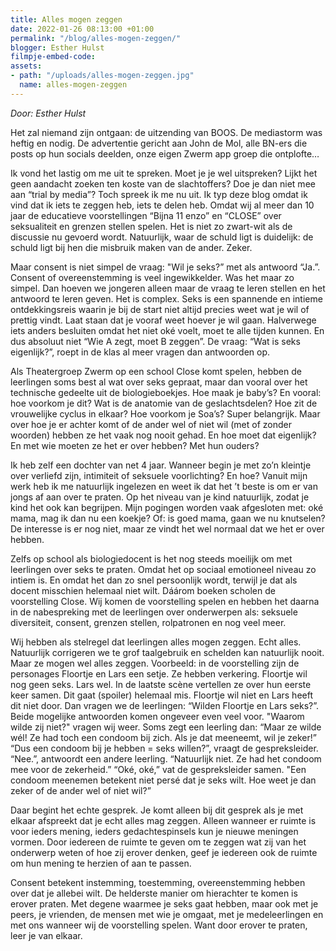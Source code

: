 ```yaml
---
title: Alles mogen zeggen
date: 2022-01-26 08:13:00 +01:00
permalink: "/blog/alles-mogen-zeggen/"
blogger: Esther Hulst
filmpje-embed-code: 
assets:
- path: "/uploads/alles-mogen-zeggen.jpg"
  name: alles-mogen-zeggen
---
```


*Door: Esther Hulst*

Het zal niemand zijn ontgaan: de uitzending van BOOS. De mediastorm was heftig en nodig. De advertentie gericht aan John de Mol, alle BN-ers die posts op hun socials deelden, onze eigen Zwerm app groep die ontplofte… 

Ik vond het lastig om me uit te spreken. Moet je je wel uitspreken? Lijkt het geen aandacht zoeken ten koste van de slachtoffers? Doe je dan niet mee aan “trial by media”? Toch spreek ik me nu uit. Ik typ deze blog omdat ik vind dat ik iets te zeggen heb, iets te delen heb. Omdat wij al meer dan 10 jaar de educatieve voorstellingen “Bijna 11 enzo” en “CLOSE” over seksualiteit en grenzen stellen spelen. Het is niet zo zwart-wit als de discussie nu gevoerd wordt. Natuurlijk, waar de schuld ligt is duidelijk: de schuld ligt bij hen die misbruik maken van de ander. Zeker. 

Maar consent is niet simpel de vraag: "Wil je seks?” met als antwoord “Ja.”. Consent of overeenstemming is veel ingewikkelder. Was het maar zo simpel. Dan hoeven we jongeren alleen maar de vraag te leren stellen en het antwoord te leren geven. Het is complex. Seks is een spannende en intieme ontdekkingsreis waarin je bij de start niet altijd precies weet wat je wil of prettig vindt. Laat staan dat je vooraf weet hoever je wil gaan. Halverwege iets anders besluiten omdat het niet oké voelt, moet te alle tijden kunnen. En dus absoluut niet “Wie A zegt, moet B zeggen”. De vraag: “Wat is seks eigenlijk?”, roept in de klas al meer vragen dan antwoorden op.

Als Theatergroep Zwerm op een school Close komt spelen, hebben de leerlingen soms best al wat over seks gepraat, maar dan vooral over het technische gedeelte uit de biologieboekjes. Hoe maak je baby’s? En vooral: hoe voorkom je dit? Wat is de anatomie van de geslachtsdelen? Hoe zit de vrouwelijke cyclus in elkaar? Hoe voorkom je Soa’s? Super belangrijk. Maar over hoe je er achter komt of de ander wel of niet wil (met of zonder woorden) hebben ze het vaak nog nooit gehad. En hoe moet dat eigenlijk? En met wie moeten ze het er over hebben? Met hun ouders?

Ik heb zelf een dochter van net 4 jaar. Wanneer begin je met zo’n kleintje over verliefd zijn, intimiteit of seksuele voorlichting? En hoe? Vanuit mijn werk heb ik me natuurlijk ingelezen en weet ik dat het ’t beste is om er van jongs af aan over te praten. Op het niveau van je kind natuurlijk, zodat je kind het ook kan begrijpen. Mijn pogingen worden vaak afgesloten met: oké mama, mag ik dan nu een koekje? Of: is goed mama, gaan we nu knutselen? De interesse is er nog niet, maar ze vindt het wel normaal dat we het er over hebben. 

Zelfs op school als biologiedocent is het nog steeds moeilijk om met leerlingen over seks te praten. Omdat het op sociaal emotioneel niveau zo intiem is. En omdat het dan zo snel persoonlijk wordt, terwijl je dat als docent misschien helemaal niet wilt. Dáárom boeken scholen de voorstelling Close. Wij komen de voorstelling spelen en hebben het daarna in de nabespreking met de leerlingen over onderwerpen als: seksuele diversiteit, consent, grenzen stellen, rolpatronen en nog veel meer.

Wij hebben als stelregel dat leerlingen alles mogen zeggen. Echt alles. Natuurlijk corrigeren we te grof taalgebruik en schelden kan natuurlijk nooit. Maar ze mogen wel alles zeggen. Voorbeeld: in de voorstelling zijn de personages Floortje en Lars een setje. Ze hebben verkering. Floortje wil nog geen seks. Lars wel. In de laatste scène vertellen ze over hun eerste keer samen. Dit gaat (spoiler) helemaal mis. Floortje wil niet en Lars heeft dit niet door. Dan vragen we de leerlingen: “Wilden Floortje en Lars seks?”. Beide mogelijke antwoorden komen ongeveer even veel voor. "Waarom wilde zij niet?" vragen wij weer. Soms zegt een leerling dan: “Maar ze wilde wél! Ze had toch een condoom bij zich. Als je dat meeneemt, wil je zeker!” “Dus een condoom bij je hebben = seks willen?”, vraagt de gespreksleider. “Nee.”, antwoordt een andere leerling. “Natuurlijk niet. Ze had het condoom mee voor de zekerheid.” “Oké, oké,” vat de gespreksleider samen. "Een condoom meenemen betekent niet persé dat je seks wilt. Hoe weet je dan zeker of de ander wel of niet wil?”

Daar begint het echte gesprek. Je komt alleen bij dit gesprek als je met elkaar afspreekt dat je echt alles mag zeggen. Alleen wanneer er ruimte is voor ieders mening, ieders gedachtespinsels kun je nieuwe meningen vormen. Door iedereen de ruimte te geven om te zeggen wat zij van het onderwerp weten of hoe zij erover denken, geef je iedereen ook de ruimte om hun mening te herzien of aan te passen. 

Consent betekent instemming, toestemming, overeenstemming hebben over dat je allebei wilt. De helderste manier om hierachter te komen is erover praten. Met degene waarmee je seks gaat hebben, maar ook met je peers, je vrienden, de mensen met wie je omgaat, met je medeleerlingen en met ons wanneer wij de voorstelling spelen. Want door erover te praten, leer je van elkaar.
